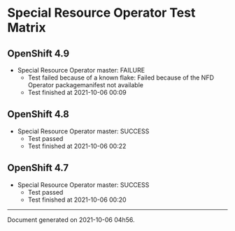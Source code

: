
Special Resource Operator Test Matrix
=====================================

OpenShift 4.9
-------------


* Special Resource Operator master: FAILURE
  - Test failed because of a known flake: Failed because of the NFD Operator packagemanifest not available
  - Test finished at 2021-10-06 00:09

OpenShift 4.8
-------------


* Special Resource Operator master: SUCCESS
  - Test passed
  - Test finished at 2021-10-06 00:22

OpenShift 4.7
-------------


* Special Resource Operator master: SUCCESS
  - Test passed
  - Test finished at 2021-10-06 00:20


---
Document generated on 2021-10-06 04h56.
